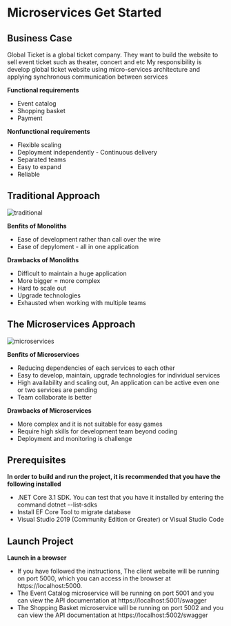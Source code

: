 # Microservices Get Started

## Business Case

Global Ticket is a global ticket company. They want to build the website to sell event ticket such as theater, concert and etc
My responsibility is develop global ticket website using micro-services architecture and applying synchronous communication between services

**Functional requirements**

* Event catalog
* Shopping basket
* Payment

**Nonfunctional requirements**

* Flexible scaling 
* Deployment independently - Continuous delivery
* Separated teams
* Easy to expand
* Reliable

## Traditional Approach

<img src="https://i.ibb.co/f0N2zzV/traditional.png" alt="traditional" border="0"></a><br />

**Benfits of Monoliths**

* Ease of development rather than call over the wire
* Ease of depyloment - all in one application

**Drawbacks of Monoliths**

* Difficult to maintain a huge application
* More bigger = more complex
* Hard to scale out
* Upgrade technologies
* Exhausted when working with multiple teams

## The Microservices Approach

<img src="https://i.ibb.co/SxGg2NY/microservices.png" alt="microservices" border="0">

**Benfits of Microservices**

* Reducing dependencies of each services to each other
* Easy to develop, maintain, upgrade technologies for individual services
* High availability and scaling out, An application can be active even one or two services are pending
* Team collaborate is better

**Drawbacks of Microservices**

* More complex and it is not suitable for easy games
* Require high skills for development team beyond coding
* Deployment and monitoring is challenge

## Prerequisites

**In order to build and run the project, it is recommended that you have the following installed**

* .NET Core 3.1 SDK. You can test that you have it installed by entering the command dotnet --list-sdks
* Install EF Core Tool to migrate database
* Visual Studio 2019 (Community Edition or Greater) or Visual Studio Code

## Launch Project

**Launch in a browser**

* If you have followed the instructions, The client website will be running on port 5000, which you can access in the browser at https://localhost:5000.
* The Event Catalog microservice will be running on port 5001 and you can view the API documentation at https://localhost:5001/swagger
* The Shopping Basket microservice will be running on port 5002 and you can view the API documentation at https://localhost:5002/swagger

